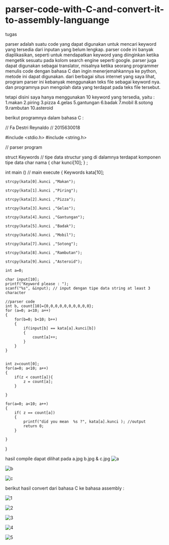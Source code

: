# parser-code-with-C-and-convert-it-to-assembly-languange
tugas

parser adalah suatu code yang dapat digunakan untuk mencari keyword yang tersedia dari inputan yang belum lengkap.
parser code ini banyak diaplikasikan, seperti untuk mendapatkan keyword yang diinginkan ketika mengetik sesuatu pada kolom search engine seperti google.
parser juga dapat digunakan sebagai translator, misalnya ketika seorang programmer menulis code dengan bahasa C dan ingin menerjemahkannya ke python, metode ini dapat digunakan.
dari berbagai situs internet yang saya lihat, program parser ini kebanyak menggunakan teks file sebagai keyword nya. dan programnya pun mengolah data yang terdapat pada teks file tersebut.

tetapi disini saya hanya menggunakan 10 keyword yang tersedia, yaitu :
1.makan
2.piring
3.pizza
4.gelas
5.gantungan
6.badak
7.mobil
8.sotong
9.rambutan
10.asteroid

berikut programnya dalam bahasa C :

// Fa Destri Reynaldo
// 2015630018


#include <stdio.h>
#include <string.h>

// parser program


struct Keywords // tipe data structur yang di dalamnya terdapat komponen tipe data char nama
{
	char kunci[10];
} ;

int main () // main execute
{
	Keywords kata[10];
	
	strcpy(kata[0].kunci ,"Makan");

	strcpy(kata[1].kunci ,"Piring");

	strcpy(kata[2].kunci ,"Pizza");

	strcpy(kata[3].kunci ,"Gelas");

	strcpy(kata[4].kunci ,"Gantungan");

	strcpy(kata[5].kunci ,"Badak");
	
	strcpy(kata[6].kunci ,"Mobil");
	
	strcpy(kata[7].kunci ,"Sotong");
	
	strcpy(kata[8].kunci ,"Rambutan");
	
	strcpy(kata[9].kunci ,"Asteroid");

	int a=0;

	char input[10];
	printf("Keyword please : ");
	scanf("%s", &input); // input dengan tipe data string at least 3 character
	
	//parser code
	int b, count[10]={0,0,0,0,0,0,0,0,0,0};
	for (a=0; a<10; a++)
	{
		for(b=0; b<10; b++)
		{
			if(input[b] == kata[a].kunci[b])
			{
				count[a]++;
			}
		}
	}

	
	int z=count[0];
	for(a=0; a<10; a++)
	{
		if(z < count[a]){
			z = count[a];
		}
		
	}

	for(a=0; a<10; a++)
	{
		if( z == count[a])
		{
			printf("did you mean  %s ?", kata[a].kunci ); //output
			return 0; 
		}

	}


}

hasil compile dapat dilihat pada a.jpg b.jpg & c.jpg
![a](https://user-images.githubusercontent.com/32272275/34321177-8c739634-e83b-11e7-9db3-145953f60c1d.jpg)

![b](https://user-images.githubusercontent.com/32272275/34321179-920fa948-e83b-11e7-9514-acf4e9cff406.jpg)

![c](https://user-images.githubusercontent.com/32272275/34321182-98ba1a1c-e83b-11e7-8460-e9a7653e08dc.jpg)


berikut hasil convert dari bahasa C ke bahasa assembly : 

![1](https://user-images.githubusercontent.com/32272275/34321207-104b2710-e83c-11e7-857a-a3d06e21ebfd.jpg)

![2](https://user-images.githubusercontent.com/32272275/34321208-13e9a554-e83c-11e7-9dd1-8dad74886918.jpg)

![3](https://user-images.githubusercontent.com/32272275/34321209-18041c46-e83c-11e7-9184-464d8cd83768.jpg)

![4](https://user-images.githubusercontent.com/32272275/34321211-1be5be50-e83c-11e7-97b2-b5a454b4ef86.jpg)

![5](https://user-images.githubusercontent.com/32272275/34321212-20149d48-e83c-11e7-95f6-624d82ed6cac.jpg)
